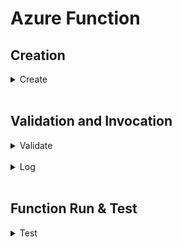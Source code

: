# Azure Function

## Creation

<details>
<summary>Create</summary>

<img src="./azure_images/a1.png" alt="Creating Azure Function" width="300">
<br />

<img src="./azure_images/a2.png" alt="Creating Azure Function" width="300">
<br />

<img src="./azure_images/a3.png" alt="Creating Azure Function" width="300">
<br />

<img src="./azure_images/a4.png" alt="Creating Azure Function" width="300">
<br />

<img src="./azure_images/a5.png" alt="Creating Azure Function" width="300">
<br />

<img src="./azure_images/a6.png" alt="Creating Azure Function" width="300">
<br />

<img src="./azure_images/a7.png" alt="Creating Azure Function" width="300">
<br />

<img src="./azure_images/a8.png" alt="Creating Azure Function" width="300">
<br />

<img src="./azure_images/a9.png" alt="Creating Azure Function" width="300">
<br />

<img src="./azure_images/a10.png" alt="Creating Azure Function" width="200">

</details>
<br />

## Validation and Invocation

<details>
<summary>Validate</summary>

<br />

<img src="./azure_images/upandrunning.png" alt="Function creted" width="800">

<br />

<img src="./azure_images/a11.png" alt="Function creted" width="700">


<br />

<img src="./azure_images/a12_colab.png" alt="Function creted" width="800">

<br />

> #13 was feeling unlucky!

<br />

<img src="./azure_images/a14.png" alt="Google Colab" width="800">

<br />

**Google Colab: Azure Invocation Code**

```bash
import requests

BASE_URL = "https://serverless1-dca6gxfkhadfc0b2.canadacentral-01.azurewebsites.net/"
FUNCTION = "http_trigger1"
KEY = "enter auto generated key here"

url = f"{BASE_URL}/api/{FUNCTION}"
params = {"hba1c": "5", "code": KEY}

print(url)
print(params)

azure_response = requests.get(url, params=params, timeout=20)

print(azure_response.status_code)
print(azure_response.text)
```
</details>
<br />

<details>
<summary>Log</summary>

<br />
<img src="./azure_images/a16logs.png" alt="Log" width="800">
<br />

</details>
<br />

## Function Run & Test

<details>
<summary>Test</summary>

<br />

> HbA1C = 4

<img src="./azure_images/test1.png" alt="Function test" width="300">

<br />

> HbA1C = 5

<img src="./azure_images/test2.png" alt="Function test" width="300">

<br />

> HbA1C = 6

<img src="./azure_images/test3.png" alt="Function test" width="300">

<br />

> HbA1C = 7

<img src="./azure_images/test4.png" alt="Function test" width="300">

<br />
</details>



